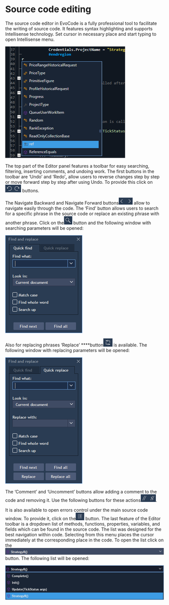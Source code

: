 # Source code editing

The source code editor in EvoCode is a fully professional tool to facilitate the writing of source code. It features syntax highlighting and supports Intellisense technology. Set cursor in necessary place and start typing to open Intellisense menu.

![](../../.gitbook/assets/1%20%2856%29.png)


The top part of the Editor panel features a toolbar for easy searching, filtering, inserting comments, and undoing work. The first buttons in the toolbar are ‘Undo’ and ‘Redo’**,** allow users to reverse changes step by step or move forward step by step after using Undo. To provide this click on![](../../.gitbook/assets/2%20%2853%29.png)
buttons. 

The Navigate Backward and Navigate Forward buttons![](../../.gitbook/assets/11%20%288%29.png)
allow to navigate easily through the code. The ‘Find’ button allows users to search for a specific phrase in the source code or replace an existing phrase with another phrase. Click on the![](../../.gitbook/assets/3%20%2820%29.png)
button and the following window with searching parameters will be opened: 

![](../../.gitbook/assets/4%20%2821%29.png)


Also for replacing phrases ‘Replace’ ****button![](../../.gitbook/assets/5%20%2825%29.png)
is available. The following window with replacing parameters will be opened:

![](../../.gitbook/assets/6%20%2832%29.png)

The ‘Comment’ and ‘Uncomment’ buttons allow adding a comment to the code and removing it. Use the following buttons for these actions![](../../.gitbook/assets/7%20%284%29.png).

It is also available to open errors control under the main source code window. To provide it, click on the![](../../.gitbook/assets/8%20%286%29.png)
button. The last feature of the Editor toolbar is a dropdown list of methods, functions, properties, variables, and fields which can be found in the source code. The list was designed for the best navigation within code. Selecting from this menu places the cursor immediately at the corresponding place in the code. To open the list click on the![](../../.gitbook/assets/9%20%285%29.png)
button. The following list will be opened:

![](../../.gitbook/assets/10%20%287%29.png)



